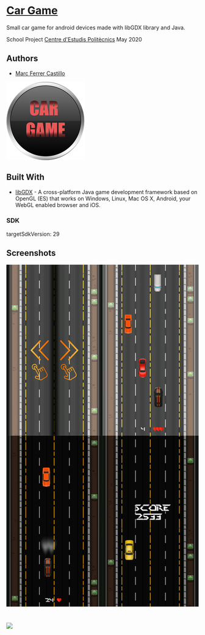# [Car Game](https://github.com/Marc-Ferrer-Castillo/Car-Game)

Small car game for android devices made with libGDX library and Java.

School Project [Centre d'Estudis Politècnics](http://www.cepnet.net/)
May 2020

## Authors
* [Marc Ferrer Castillo](https://github.com/Marc-Ferrer-Castillo/)

![Icon Image](https://github.com/Marc-Ferrer-Castillo/Car-Game/blob/master/android/assets/logoLow.png)

## Built With

* [libGDX](https://github.com/libgdx/libgdx) - A cross-platform Java game development framework based on OpenGL (ES) that works on Windows, Linux, Mac OS X, Android, your WebGL enabled browser and iOS.

### SDK

targetSdkVersion: 29

## Screenshots

![](https://raw.githubusercontent.com/Marc-Ferrer-Castillo/Car-Game/master/Screenshots/screens.png)

#

![](https://raw.githubusercontent.com/Marc-Ferrer-Castillo/MultimediaApp/master/firma.png)
